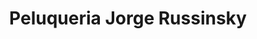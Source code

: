 ---
title: "Peluqueria Jorge Russinsky"
url: /quito/peluqueria-jorge-russinsky/
shop: peluquería
---